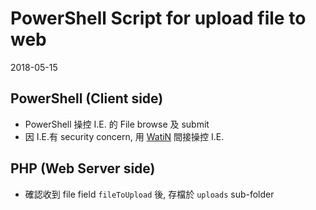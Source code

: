 # PowerShell Script for upload file to web

2018-05-15

## PowerShell (Client side)

* PowerShell 操控 I.E. 的 File browse 及 submit
* 因 I.E.有 security concern, 用 [WatiN](https://sourceforge.net/projects/watin/) 間接操控 I.E.


## PHP (Web Server side)

* 確認收到 file field `fileToUpload` 後, 存檔於 `uploads` sub-folder